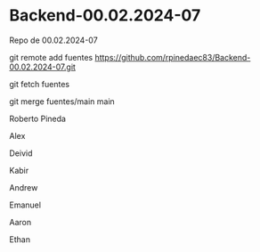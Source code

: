 # Backend-00.02.2024-07
Repo de 00.02.2024-07


git remote add fuentes https://github.com/rpinedaec83/Backend-00.02.2024-07.git

git fetch fuentes

git merge fuentes/main main



Roberto Pineda 

Alex


Deivid


Kabir

Andrew




Emanuel

Aaron

Ethan


